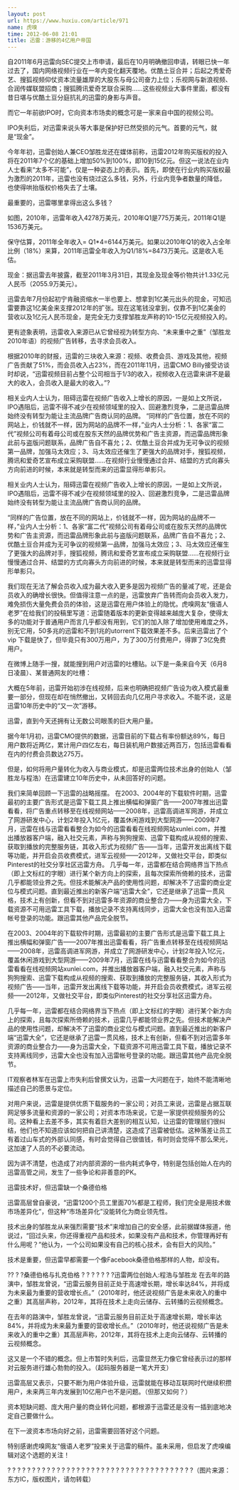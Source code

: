 ```yaml
---
layout: post
url: https://www.huxiu.com/article/971
name: 虎嗅
time: 2012-06-08 21:01
title: 迅雷：游移的4亿用户帝国
---
```

自2011年6月迅雷向SEC提交上市申请，最后在10月明确撤回申请，转眼已快一年过去了，国内网络视频行业在一年内变化翻天覆地。优酷土豆合并；后起之秀爱奇艺、搜狐视频仰仗资本流量雄厚的大股东与母公司奋力上位；乐视网与新浪视频、合润传媒联盟招商；搜狐腾讯爱奇艺联合采购……这些视频业大事件里面，都没有昔日堪与优酷土豆分庭抗礼的迅雷的身影与声音。

而它一年前欲IPO时，它向资本市场卖的概念可是一家来自中国的视频公司。

IPO失利后，对迅雷来说头等大事是保护好已然受损的元气。首要的元气，就是“现金”。

今年年初，迅雷创始人兼CEO邹胜龙还在媒体前称，迅雷2012年购买版权的投入将在2011年7个亿的基础上增加50%到100%，即10到15亿元。但这一说法在业内人士看来“太多不可能”，仅是一种姿态上的表示。首先，即使在行业内购买版权最为激烈的2011年，迅雷也没有烧过这么多钱，另外，行业内竞争者数量的降低，也使得哄抬版权价格失去了土壤。

最重要的，迅雷哪里拿得出这么多钱？

如图，2010年，迅雷年收入4278万美元，2010年Q1是775万美元，2011年Q1是1536万美元。

保守估算，2011年全年收入= Q1*4=6144万美元。如果以2010年Q1的收入占全年比例（18%）来算，2011年迅雷全年收入为Q1/18%=8473万美元。这是收入毛估。

现金：据迅雷去年披露，截至2011年3月31日，其现金及现金等价物共计1.33亿元人民币（2055.9万美元）。

迅雷去年7月份起初宁肯融资缩水一半也要上、想拿到1亿美元出头的现金，可知迅雷要靠这1亿美金来支撑2012年的扩张。现在这笔钱没拿到，仅靠不到1亿美金的营收以及1亿元人民币现金，是完全无力支撑邹胜龙声称的10-15亿元视频投入的。

更有迹象表明，迅雷收入来源已从它曾经视为转型方向、“未来重中之重”（邹胜龙2010年语）的视频广告转移，去寻求会员收入。

根据2010年的财报，迅雷的三块收入来源：视频、收费会员、游戏及其他，视频广告贡献了51%，而会员收入占23%，而在2011年11月，迅雷CMO Billy接受访谈时却说，“迅雷视频目前占整个公司相当于1/3的收入，视频收入在迅雷来讲不是最大的收入，会员收入是最大的收入。”?

相关业内人士认为，阻碍迅雷在视频广告收入上增长的原因，一是如上文所说，IPO遇阻后，迅雷不得不减少在视频领域里的投入、回避激烈竞争，二是迅雷品牌始终没有转型为能让主流品牌广告商认同的品牌。 “同样的广告位置，放在不同的网站上，价钱就不一样，因为网站的品牌不一样，”业内人士分析：1、各家“富二代”视频公司有着母公司或在股东天然的品牌优势和广告主资源，而迅雷品牌形象此前与盗版问题联系，品牌广告自不喜允；2、优酷土豆合并成为无可争议的视频第一品牌，加强马太效应；3、马太效应还催生了更强大的品牌对手，搜狐视频，腾讯和爱奇艺宣布成立采购联盟……在视频行业慢慢通过合并、结盟的方式向寡头方向前进的时候，本来就是转型而来的迅雷显得形单影只。

相关业内人士认为，阻碍迅雷在视频广告收入上增长的原因，一是如上文所说，IPO遇阻后，迅雷不得不减少在视频领域里的投入、回避激烈竞争，二是迅雷品牌始终没有转型为能让主流品牌广告商认同的品牌。

“同样的广告位置，放在不同的网站上，价钱就不一样，因为网站的品牌不一样，”业内人士分析：1、各家“富二代”视频公司有着母公司或在股东天然的品牌优势和广告主资源，而迅雷品牌形象此前与盗版问题联系，品牌广告自不喜允；2、优酷土豆合并成为无可争议的视频第一品牌，加强马太效应；3、马太效应还催生了更强大的品牌对手，搜狐视频，腾讯和爱奇艺宣布成立采购联盟……在视频行业慢慢通过合并、结盟的方式向寡头方向前进的时候，本来就是转型而来的迅雷显得形单影只。

我们现在无法了解会员收入成为最大收入更多是因为视频广告的量减了呢，还是会员收入的确增长很快。但值得注意一点的是，迅雷放弃广告转而向会员收入发力，难免损伤大量免费会员的体验，这是迅雷在用户体验上的隐忧。虎嗅网友“俄语人老罗”在给我们的投稿里写道：迅雷随着版本的更新变得越来越庞大复杂，使得太多的功能对于普通用户而言几乎都没有用到，它们的加入除了增加使用难度之外，别无它用，50多兆的迅雷和不到1兆的utorrent下载效果差不多。后来迅雷出了个vip 下载是快了，但毕竟只有300万用户，为了300万付费用户，得罪了3亿免费用户。

在微博上随手一搜，就能搜到用户对迅雷的吐槽贴。以下是一条来自今天（6月8日凌晨）、某普通网友的吐槽：

大概在5年前，迅雷开始初涉在线视频，后来也明确把视频广告设为收入模式最重要一部分，但现在却在悄然撤出，又转回去向几亿用户寻求收入。不能不说，这是迅雷10年历史中的“又一次”游移。

迅雷，直到今天还拥有让无数公司眼羡的巨大用户量。

据今年1月初，迅雷CMO提供的数据，迅雷目前的下载占有率份额达89%，每日用户数将近两亿，累计用户四亿左右，每日装机用户数接近两百万，包括迅雷看看在内的付费会员数达275万。

但是，如何将用户量转化为收入与商业模式，却是迅雷两位技术出身的创始人（邹胜龙与程浩）在迅雷建立10年历史中，从未回答好的问题。

我们来简单回顾一下迅雷的战略摇摆。 在2003、2004年的下载软件时期，迅雷最初的主要广告形式是迅雷下载工具上推出横幅和弹窗广告——2007年推出迅雷看看，将广告重点转移至在线视频网站——2008年，迅雷高调进军网游，并成立了网游研发中心，计划2年投入1亿元，覆盖休闲游戏到大型网游——2009年7月，迅雷在线与迅雷看看整合为如今的迅雷看看在线视频网站xunlei.com，并推出播放器客户端，融入社交元素，声称与狗狗搜索、迅雷下载构成从视频的搜索、获取到播放的完整服务链，其收入形式为视频广告——当年，迅雷开发出离线下载等功能，并开启会员收费模式，进军云视频——2012年，又做社交平台，即类似Pinterest的社交分享社区迅雷方舟。 几乎每一年，迅雷都在结合网络界当下热点（即上文标红的字眼）进行某个新方向上的探索，且每次探索所倚赖的技术，迅雷几乎都能领业界之先。但技术能解决产品的使用性问题，却解决不了迅雷的商业定位与模式问题。直到最近推出的新客户端“迅雷大全”，它还是继承了迅雷一贯风格，技术上有创新，但看不到对迅雷多年资源的商业整合力——身为迅雷大全，下载资源不可用迅雷工具下载，播放记录不支持离线同步，迅雷大全也没有加入迅雷帐号登录的功能。跟迅雷其他产品完全脱节。

在2003、2004年的下载软件时期，迅雷最初的主要广告形式是迅雷下载工具上推出横幅和弹窗广告——2007年推出迅雷看看，将广告重点转移至在线视频网站——2008年，迅雷高调进军网游，并成立了网游研发中心，计划2年投入1亿元，覆盖休闲游戏到大型网游——2009年7月，迅雷在线与迅雷看看整合为如今的迅雷看看在线视频网站xunlei.com，并推出播放器客户端，融入社交元素，声称与狗狗搜索、迅雷下载构成从视频的搜索、获取到播放的完整服务链，其收入形式为视频广告——当年，迅雷开发出离线下载等功能，并开启会员收费模式，进军云视频——2012年，又做社交平台，即类似Pinterest的社交分享社区迅雷方舟。

几乎每一年，迅雷都在结合网络界当下热点（即上文标红的字眼）进行某个新方向上的探索，且每次探索所倚赖的技术，迅雷几乎都能领业界之先。但技术能解决产品的使用性问题，却解决不了迅雷的商业定位与模式问题。直到最近推出的新客户端“迅雷大全”，它还是继承了迅雷一贯风格，技术上有创新，但看不到对迅雷多年资源的商业整合力——身为迅雷大全，下载资源不可用迅雷工具下载，播放记录不支持离线同步，迅雷大全也没有加入迅雷帐号登录的功能。跟迅雷其他产品完全脱节。

IT观察者林军在迅雷上市失利后曾撰文认为，迅雷一大问题在于，始终不能清晰地描述自己的愿景与定位。

对用户来说，迅雷是提供优质下载服务的一家公司；对员工来说，迅雷是占据互联网足够多流量和资源的一家公司；对资本市场来说，它是一家提供视频服务的公司。这种看上去差不多，其实有着巨大差别的相互认知，让迅雷的管理层们很纠结，他们也不知道应该如何把自己讲清楚，这造成了迅雷被低估。这种落差让员工有着过山车式的外部认同感，有时会觉得自己很值钱，有时则会觉得不那么荣光，这加速了人员的不必要流动。

因为讲不清楚，也造成了对内部资源的一些内耗式争夺，特别是包括创始人在内的迅雷高管之间，发生了一些争论和非善意的PK。

迅雷技术好，但迅雷缺一个桑德伯格

迅雷高层曾自豪说，“迅雷1200个员工里面70%都是工程师，我们完全是用技术做市场差异化”，但这种“市场差异化”没能转化为商业领先性。

技术出身的邹胜龙从来强烈需要“技术”来增加自己的安全感，此前据媒体报道，他说过，“回过头来，你还得重视产品和技术，如果没有产品和技术，你管理再好有什么用呢？”他认为，一个公司如果没有自己的核心技术，会有巨大的风险。”

技术是重要，但迅雷早都需要一个像Facebook桑德伯格那样的人物，却没有。

?? ? ?桑德伯格与扎克伯格 ? ? ? ? ? ? ?迅雷两位创始人:程浩与邹胜龙 在去年的路演中，邹胜龙曾说，“迅雷云服务目前正处于高速增长期，增长率达84%，并将成为未来最为重要的营收增长点。”（2010年时，他还说视频广告是未来收入的重中之重）其高层声称，2012年，其将在技术上走向云储存、云转播的云视频概念。

在去年的路演中，邹胜龙曾说，“迅雷云服务目前正处于高速增长期，增长率达84%，并将成为未来最为重要的营收增长点。”（2010年时，他还说视频广告是未来收入的重中之重）其高层声称，2012年，其将在技术上走向云储存、云转播的云视频概念。

这又是一个不错的概念。但上市暂时失利后，迅雷显然无力像它曾经表示过的那样对云服务进行雄心勃勃的投入。（起码服务器是一笔大开支）

迅雷高层又表示，只要不断为用户体验升级，迅雷就能在移动互联网时代继续积攒用户，未来两三年内发展到10亿用户也不是问题。（但那又如何？）

资本短缺问题、庞大用户量的商业转化问题，都根源于迅雷还是没有一插到底地决定自己要做什么。

在下一波资本市场向好之前，迅雷需要回答好这个问题。

特别感谢虎嗅网友“俄语人老罗”投来关于迅雷的稿件。虽未采用，但启发了虎嗅编辑对这个选题的关注！

? ? ? ? ? ? ? ? ? ? ? ? ? ? ? ? ? ? ? ? ? ? ? ? ? ? ? ? ? ? ? ? ? ? ? ? ? ?（图片来源：东方IC，版权图片，请勿转载）

